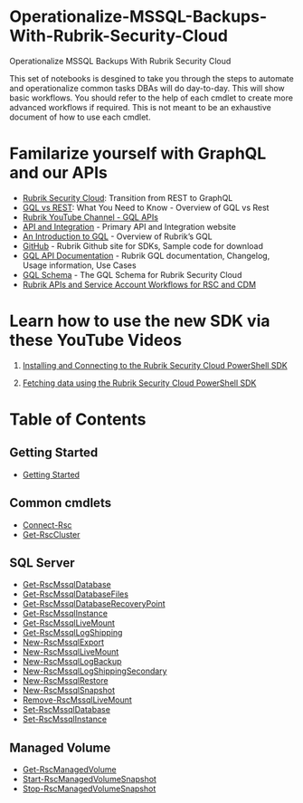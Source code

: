 # Operationalize-MSSQL-Backups-With-Rubrik-Security-Cloud
Operationalize MSSQL Backups With Rubrik Security Cloud

This set of notebooks is desgined to take you through the steps to automate and operationalize common tasks DBAs will do day-to-day. This will show basic workflows. You should refer to the help of each cmdlet to create more advanced workflows if required. This is not meant to be an exhaustive document of how to use each cmdlet. 

# Familarize yourself with GraphQL and our APIs
- [Rubrik Security Cloud](https://www.rubrik.com/blog/technology/23/1/rubrik-security-cloud-transition-from-rest-to-graphql-api): Transition from REST to GraphQL
- [GQL vs REST](https://www.rubrik.com/blog/technology/19/11/graphql-vs-rest-apis#:~:text=The%20Core%20Difference%20Between%20REST,a%20single%20endpoint%20using%20HTTP.): What You Need to Know - Overview of GQL vs Rest
- [Rubrik YouTube Channel - GQL APIs](https://www.youtube.com/watch?v=hxzA5-FrMzY&list=PLHHKVC-uQ3XjL_LnGEBtgdbaqzReUuIqt)
- [API and Integration](https://www.rubrik.com/resources/api-integration) - Primary API and Integration website
- [An Introduction to GQL](https://www.rubrik.com/content/dam/rubrik/en/resources/white-paper/an-introduction-to-graphql-and-rubrik.pdf) - Overview of Rubrik’s GQL
- [GitHub](https://github.com/rubrikinc) - Rubrik Github site for SDKs, Sample code for download
- [GQL API Documentation](https://rubrikinc.github.io/rubrik-api-documentation/) - Rubrik GQL documentation, Changelog, Usage information, Use Cases
- [GQL Schema](https://rubrikinc.github.io/rubrik-api-documentation/reference/) - The GQL Schema for Rubrik Security Cloud
- [Rubrik APIs and Service Account Workflows for RSC and CDM](https://support.rubrik.com/servlet/servlet.FileDownload?file=00P8Y00001idNWKUA2)


# Learn how to use the new SDK via these YouTube Videos
1. [Installing and Connecting to the Rubrik Security Cloud PowerShell SDK](https://youtu.be/NXmNDgaviSY?si=xr2ziKBzlxgyfS1W)

1. [Fetching data using the Rubrik Security Cloud PowerShell SDK](https://youtu.be/EDnpQpll4N8?si=kcSNt73xXB686gNs)

# Table of Contents
## Getting Started
- [Getting Started](./content/GettingStarted.ipynb)
## Common cmdlets
- [Connect-Rsc](./content/Connect-Rsc.ipynb)
- [Get-RscCluster](./content/Get-RscCluster.ipynb)
## SQL Server
- [Get-RscMssqlDatabase](./content/Get-RscMssqlDatabase.ipynb)
- [Get-RscMssqlDatabaseFiles](./content/Get-RscMssqlDatabaseFiles.ipynb)
- [Get-RscMssqlDatabaseRecoveryPoint](./content/Get-RscMssqlDatabaseRecoveryPoint.ipynb)
- [Get-RscMssqlInstance](./content/Get-RscMssqlInstance.ipynb)
- [Get-RscMssqlLiveMount](./content/Get-RscMssqlLiveMount.ipynb)
- [Get-RscMssqlLogShipping](./content/Get-RscMssqlLogShipping.ipynb)
- [New-RscMssqlExport](./content/New-RscMssqlExport.ipynb)
- [New-RscMssqlLiveMount](./content/New-RscMssqlLiveMount.ipynb)
- [New-RscMssqlLogBackup](./content/New-RscMssqlLogBackup.ipynb)
- [New-RscMssqlLogShippingSecondary](./content/New-RscMssqlLogShippingSecondary.ipynb)
- [New-RscMssqlRestore](./content/New-RscMssqlRestore.ipynb)
- [New-RscMssqlSnapshot](./content/New-RscMssqlSnapshot.ipynb)
- [Remove-RscMssqlLiveMount](./content/Remove-RscMssqlLiveMount.ipynb)
- [Set-RscMssqlDatabase](./content/Set-RscMssqlDatabase.ipynb)
- [Set-RscMssqlInstance](./content/Set-RscMssqlInstance.ipynb)
## Managed Volume
- [Get-RscManagedVolume](./content/Get-RscManagedVolume.ipynb)
- [Start-RscManagedVolumeSnapshot](./content/Start-RscManagedVolumeSnapshot.ipynb)
- [Stop-RscManagedVolumeSnapshot](./content/Stop-RscManagedVolumeSnapshot.ipynb)